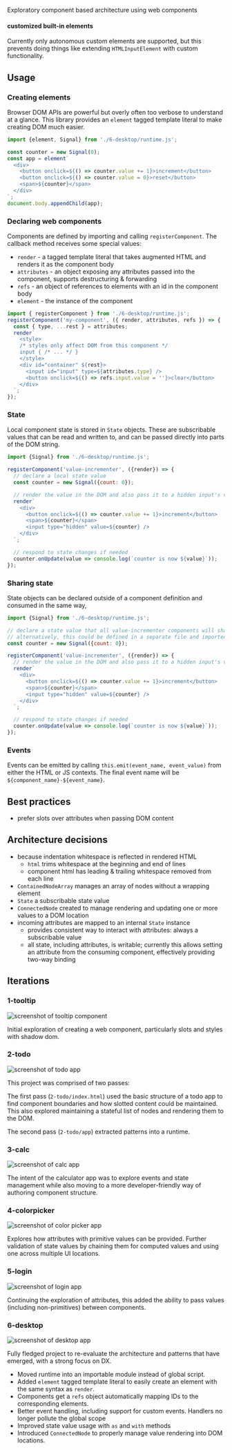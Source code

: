 Exploratory component based architecture using web components

#### customized built-in elements

Currently only autonomous custom elements are supported, but this prevents doing things like extending `HTMLInputElement` with custom functionality.

## Usage

### Creating elements

Browser DOM APIs are powerful but overly often too verbose to understand at a glance. This library provides an `element` tagged template literal to make creating DOM much easier.

```javascript
import {element, Signal} from './6-desktop/runtime.js';

const counter = new Signal(0);
const app = element`
  <div>
    <button onclick=${() => counter.value += 1}>increment</button>
    <button onclick=${() => counter.value = 0}>reset</button>
    <span>${counter}</span>
  </div>
`;
document.body.appendChild(app);
```

### Declaring web components

Components are defined by importing and calling `registerComponent`. The callback method receives some special values:

* `render` - a tagged template literal that takes augmented HTML and renders it as the component body
* `attributes` - an object exposing any attributes passed into the component, supports destructuring & forwarding
* `refs` - an object of references to elements with an id in the component body
* `element` - the instance of the component

```javascript
import { registerComponent } from './6-desktop/runtime.js';
registerComponent('my-component', ({ render, attributes, refs }) => {
  const { type, ...rest } = attributes;
  render`
    <style>
    /* styles only affect DOM from this component */
    input { /* ... */ }
    </style>
    <div id="container" ${rest}>
      <input id="input" type=${attributes.type} />
      <button onclick=${() => refs.input.value = ''}>clear</button>
    </div>
  `;
});
```

### State

Local component state is stored in `State` objects. These are subscribable values that can be read and written to, and can be passed directly into parts of the DOM string.

```javascript
import {Signal} from './6-desktop/runtime.js';

registerComponent('value-incrementer', ({render}) => {
  // declare a local state value
  const counter = new Signal({count: 0});

  // render the value in the DOM and also pass it to a hidden input's value 
  render`
    <div>
      <button onclick=${() => counter.value += 1}>increment</button>
      <span>${counter}</span>
      <input type="hidden" value=${counter} />
    </div>
  `;

  // respond to state changes if needed
  counter.onUpdate(value => console.log(`counter is now ${value}`));
});
```

### Sharing state

State objects can be declared outside of a component definition and consumed in the same way,

```javascript
import {Signal} from './6-desktop/runtime.js';

// declare a state value that all value-incrementer components will share
// alternatively, this could be defined in a separate file and imported
const counter = new Signal({count: 0});

registerComponent('value-incrementer', ({render}) => {
  // render the value in the DOM and also pass it to a hidden input's value 
  render`
    <div>
      <button onclick=${() => counter.value += 1}>increment</button>
      <span>${counter}</span>
      <input type="hidden" value=${counter} />
    </div>
  `;

  // respond to state changes if needed
  counter.onUpdate(value => console.log(`counter is now ${value}`));
});
```

### Events

Events can be emitted by calling `this.emit(event_name, event_value)` from either the HTML or JS contexts. The final event name will be `${component_name}-${event_name}`.

## Best practices

- prefer slots over attributes when passing DOM content

## Architecture decisions

- because indentation whitespace is reflected in rendered HTML
  - `html` trims whitespace at the beginning and end of lines
  - component html has leading & trailing whitespace removed from each line
- `ContainedNodeArray` manages an array of nodes without a wrapping element
- `State` a subscribable state value
- `ConnectedNode` created to manage rendering and updating one or more values to a DOM location
- incoming attributes are mapped to an internal `State` instance
  - provides consistent way to interact with attributes: always a subscribable value
  - all state, including attributes, is writable; currently this allows setting an attribute from the consuming component, effectively providing two-way binding

## Iterations

### 1-tooltip

![screenshot of tooltip component](./images/screenshot-tooltip.png)

Initial exploration of creating a web component, particularly slots and styles with shadow dom.

### 2-todo

![screenshot of todo app](./images/screenshot-todo.png)

This project was comprised of two passes:

The first pass (`2-todo/index.html`) used the basic structure of a todo app to find component boundaries and how slotted content could be maintained. This also explored maintaining a stateful list of nodes and rendering them to the DOM.

The second pass (`2-todo/app`) extracted patterns into a runtime.

### 3-calc

![screenshot of calc app](./images/screenshot-calc.png)

The intent of the calculator app was to explore events and state management while also moving to a more developer-friendly way of authoring component structure.

### 4-colorpicker

![screenshot of color picker app](./images/screenshot-colorpicker.png)

Explores how attributes with primitive values can be provided. Further validation of state values by chaining them for computed values and using one across multiple UI locations.

### 5-login

![screenshot of login app](./images/screenshot-login.png)

Continuing the exploration of attributes, this added the ability to pass values (including non-primitives) between components.

### 6-desktop

![screenshot of desktop app](./images/screenshot-desktop.png)

Fully fledged project to re-evaluate the architecture and patterns that have emerged, with a strong focus on DX.

* Moved runtime into an importable module instead of global script.
* Added `element` tagged template literal to easily create an element with the same syntax as `render`.
* Components get a `refs` object automatically mapping IDs to the corresponding elements.
* Better event handling, including support for custom events. Handlers no longer pollute the global scope
* Improved state value usage with `as` and `with` methods
* Introduced `ConnectedNode` to properly manage value rendering into DOM locations.
